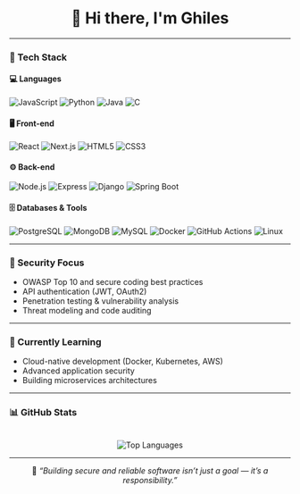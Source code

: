 <!-- Profile README for GitHub -->
<h1 align="center">👋 Hi there, I'm Ghiles</h1>

---

### 🧠 Tech Stack
#### 💻 Languages
![JavaScript](https://img.shields.io/badge/-JavaScript-F7DF1E?style=flat&logo=javascript&logoColor=black)
![Python](https://img.shields.io/badge/-Python-3776AB?style=flat&logo=python&logoColor=white)
![Java](https://img.shields.io/badge/-Java-007396?style=flat&logo=java&logoColor=white)
![C](https://img.shields.io/badge/-C-A8B9CC?style=flat&logo=c&logoColor=black)


#### 🖥️ Front-end
![React](https://img.shields.io/badge/-React-61DAFB?style=flat&logo=react&logoColor=black)
![Next.js](https://img.shields.io/badge/-Next.js-000000?style=flat&logo=next.js&logoColor=white)
![HTML5](https://img.shields.io/badge/-HTML5-E34F26?style=flat&logo=html5&logoColor=white)
![CSS3](https://img.shields.io/badge/-CSS3-1572B6?style=flat&logo=css3&logoColor=white)


#### ⚙️ Back-end
![Node.js](https://img.shields.io/badge/-Node.js-339933?style=flat&logo=node.js&logoColor=white)
![Express](https://img.shields.io/badge/-Express-000000?style=flat&logo=express&logoColor=white)
![Django](https://img.shields.io/badge/-Django-092E20?style=flat&logo=django&logoColor=white)
![Spring Boot](https://img.shields.io/badge/-Spring%20Boot-6DB33F?style=flat&logo=spring-boot&logoColor=white)

#### 🗄️ Databases & Tools
![PostgreSQL](https://img.shields.io/badge/-PostgreSQL-4169E1?style=flat&logo=postgresql&logoColor=white)
![MongoDB](https://img.shields.io/badge/-MongoDB-47A248?style=flat&logo=mongodb&logoColor=white)
![MySQL](https://img.shields.io/badge/-MySQL-4479A1?style=flat&logo=mysql&logoColor=white)
![Docker](https://img.shields.io/badge/-Docker-2496ED?style=flat&logo=docker&logoColor=white)
![GitHub Actions](https://img.shields.io/badge/-GitHub%20Actions-2088FF?style=flat&logo=github-actions&logoColor=white)
![Linux](https://img.shields.io/badge/-Linux-FCC624?style=flat&logo=linux&logoColor=black)

---

### 🔐 Security Focus
- OWASP Top 10 and secure coding best practices  
- API authentication (JWT, OAuth2)  
- Penetration testing & vulnerability analysis  
- Threat modeling and code auditing  

---

### 🌱 Currently Learning
- Cloud-native development (Docker, Kubernetes, AWS)  
- Advanced application security  
- Building microservices architectures  

---

### 📊 GitHub Stats
<p align="center">
  <br>
  <img src="https://github-readme-stats.vercel.app/api/top-langs/?username=LeTigrep&layout=compact&theme=radical" alt="Top Languages" />
</p>


---

<p align="center">
💬 <em>“Building secure and reliable software isn’t just a goal — it’s a responsibility.”</em>
</p>
